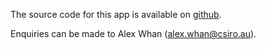 The source code for this app is available on [github](https://github.com/csiro-crop-informatics/granular).

Enquiries can be made to Alex Whan (<alex.whan@csiro.au>).
